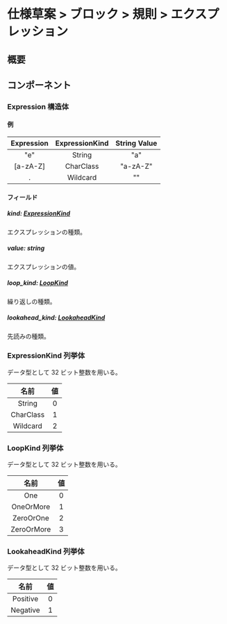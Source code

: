 # 仕様草案 > ブロック > 規則 > エクスプレッション

## 概要

## コンポーネント

### Expression 構造体

#### 例

|Expression|ExpressionKind|String Value|
|:-:|:-:|:-:|
|"e"|String|"a"|
|[a-zA-Z]|CharClass|"a-zA-Z"|
|.|Wildcard|""|

#### フィールド

##### kind: [ExpressionKind](./index.md#ExpressionKind%20%列挙体)

エクスプレッションの種類。

##### value: string

エクスプレッションの値。

##### loop_kind: [LoopKind](./index.md#LoopKind%20%列挙体)

繰り返しの種類。

##### lookahead_kind: [LookaheadKind](./index.md#LookaheadKind%20%列挙体)

先読みの種類。

### ExpressionKind 列挙体

データ型として 32 ビット整数を用いる。

|名前|値|
|:-:|:-:|
|String|0|
|CharClass|1|
|Wildcard|2|

### LoopKind 列挙体

データ型として 32 ビット整数を用いる。

|名前|値|
|:-:|:-:|
|One|0|
|OneOrMore|1|
|ZeroOrOne|2|
|ZeroOrMore|3|

### LookaheadKind 列挙体

データ型として 32 ビット整数を用いる。

|名前|値|
|:-:|:-:|
|Positive|0|
|Negative|1|
